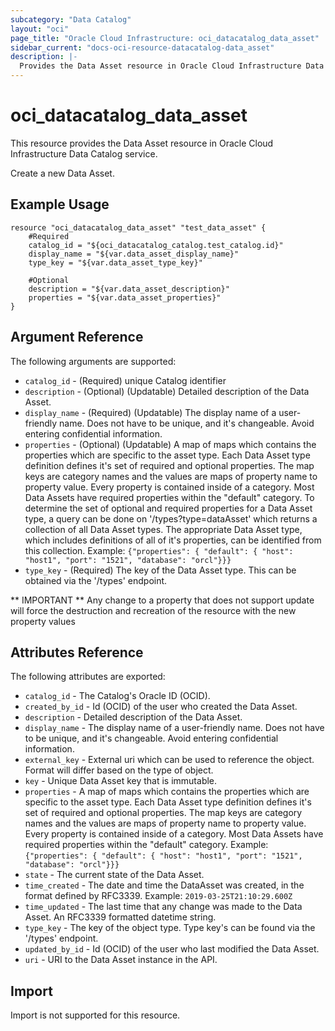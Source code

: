 ```yaml
---
subcategory: "Data Catalog"
layout: "oci"
page_title: "Oracle Cloud Infrastructure: oci_datacatalog_data_asset"
sidebar_current: "docs-oci-resource-datacatalog-data_asset"
description: |-
  Provides the Data Asset resource in Oracle Cloud Infrastructure Data Catalog service
---
```


# oci_datacatalog_data_asset
This resource provides the Data Asset resource in Oracle Cloud Infrastructure Data Catalog service.

Create a new Data Asset.

## Example Usage

```hcl
resource "oci_datacatalog_data_asset" "test_data_asset" {
	#Required
	catalog_id = "${oci_datacatalog_catalog.test_catalog.id}"
	display_name = "${var.data_asset_display_name}"
	type_key = "${var.data_asset_type_key}"

	#Optional
	description = "${var.data_asset_description}"
	properties = "${var.data_asset_properties}"
}
```

## Argument Reference

The following arguments are supported:

* `catalog_id` - (Required) unique Catalog identifier
* `description` - (Optional) (Updatable) Detailed description of the Data Asset.
* `display_name` - (Required) (Updatable) The display name of a user-friendly name. Does not have to be unique, and it's changeable. Avoid entering confidential information. 
* `properties` - (Optional) (Updatable) A map of maps which contains the properties which are specific to the asset type. Each Data Asset type definition defines it's set of required and optional properties. The map keys are category names and the values are maps of property name to property value. Every property is contained inside of a category. Most Data Assets have required properties within the "default" category. To determine the set of optional and required properties for a Data Asset type, a query can be done on '/types?type=dataAsset' which returns a collection of all Data Asset types. The appropriate Data Asset type, which includes definitions of all of it's properties, can be identified from this collection. Example: `{"properties": { "default": { "host": "host1", "port": "1521", "database": "orcl"}}}` 
* `type_key` - (Required) The key of the Data Asset type. This can be obtained via the '/types' endpoint.


** IMPORTANT **
Any change to a property that does not support update will force the destruction and recreation of the resource with the new property values

## Attributes Reference

The following attributes are exported:

* `catalog_id` - The Catalog's Oracle ID (OCID).
* `created_by_id` - Id (OCID) of the user who created the Data Asset.
* `description` - Detailed description of the Data Asset.
* `display_name` - The display name of a user-friendly name. Does not have to be unique, and it's changeable. Avoid entering confidential information. 
* `external_key` - External uri which can be used to reference the object. Format will differ based on the type of object. 
* `key` - Unique Data Asset key that is immutable.
* `properties` - A map of maps which contains the properties which are specific to the asset type. Each Data Asset type definition defines it's set of required and optional properties. The map keys are category names and the values are maps of property name to property value. Every property is contained inside of a category. Most Data Assets have required properties within the "default" category. Example: `{"properties": { "default": { "host": "host1", "port": "1521", "database": "orcl"}}}` 
* `state` - The current state of the Data Asset.
* `time_created` - The date and time the DataAsset was created, in the format defined by RFC3339. Example: `2019-03-25T21:10:29.600Z` 
* `time_updated` - The last time that any change was made to the Data Asset. An RFC3339 formatted datetime string. 
* `type_key` - The key of the object type. Type key's can be found via the '/types' endpoint.
* `updated_by_id` - Id (OCID) of the user who last modified the Data Asset.
* `uri` - URI to the Data Asset instance in the API.

## Import

Import is not supported for this resource.

